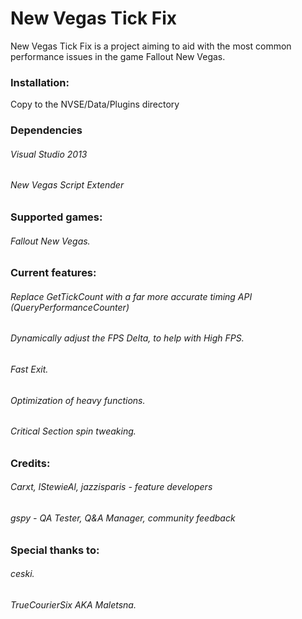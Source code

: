 # **New Vegas Tick Fix**
 
 
 
 
 
 New Vegas Tick Fix is a project aiming to aid with the most common performance issues in the game Fallout New Vegas.




### Installation:

Copy to the NVSE/Data/Plugins directory




### Dependencies

###### Visual Studio 2013
###### New Vegas Script Extender


### Supported games:

###### Fallout New Vegas.


### Current features:


###### Replace GetTickCount with a far more accurate timing API (QueryPerformanceCounter)

###### Dynamically adjust the FPS Delta, to help with High FPS.

###### Fast Exit.

###### Optimization of heavy functions.

###### Critical Section spin tweaking.



### Credits:

###### Carxt, lStewieAl, jazzisparis - feature developers
###### gspy - QA Tester, Q&A Manager, community feedback


### Special thanks to:
###### ceski.
###### TrueCourierSix AKA Maletsna. 




